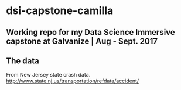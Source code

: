 # dsi-capstone-camilla


## Working repo for my Data Science Immersive capstone at Galvanize  |  Aug - Sept. 2017


## The data
From New Jersey state crash data.
http://www.state.nj.us/transportation/refdata/accident/


